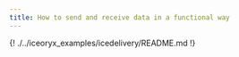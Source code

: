 ```yaml
---
title: How to send and receive data in a functional way
---
```


{! ./../iceoryx_examples/icedelivery/README.md !}
